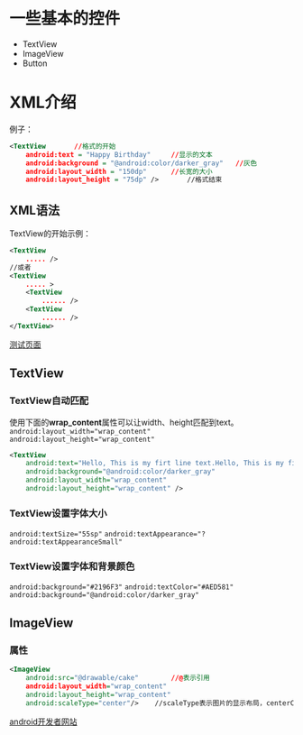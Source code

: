 # 一些基本的控件
- TextView
- ImageView
- Button

# XML介绍
例子：
```xml
<TextView		//格式的开始
	android:text = "Happy Birthday"		//显示的文本
	android:background = "@android:color/darker_gray"	//灰色
	android:layout_width = "150dp"		//长宽的大小
	android:layout_height = "75dp" />		//格式结束
```
## XML语法
TextView的开始示例：
```xml
<TextView
	..... />
//或者
<TextView
	..... >
	<TextView
		...... />
	<TextView
		...... />
</TextView>
```

[测试页面](https://labs.udacity.com/android-visualizer/#/android/text-view)

## TextView
### TextView自动匹配
使用下面的**wrap_content**属性可以让width、height匹配到text。
```android:layout_width="wrap_content"```
```android:layout_height="wrap_content"```
```xml
<TextView
    android:text="Hello, This is my firt line text.Hello, This is my firt line text.Hello, This is my firt line text.Hello, This is my firt line text.Hello, This is my firt line text.Hello, This is my firt line text."
    android:background="@android:color/darker_gray"
    android:layout_width="wrap_content"
    android:layout_height="wrap_content" />
```

### TextView设置字体大小
```android:textSize="55sp"```
```android:textAppearance="?android:textAppearanceSmall"```

### TextView设置字体和背景颜色
```android:background="#2196F3"```
```android:textColor="#AED581"```
```android:background="@android:color/darker_gray"```


## ImageView
### 属性
```xml
<ImageView
    android:src="@drawable/cake"		//@表示引用
    android:layout_width="wrap_content"	
    android:layout_height="wrap_content"
    android:scaleType="center"/>	//scaleType表示图片的显示布局，centerCop就可以无边框显示
```

[android开发者网站](developer.android.com/index.html) 